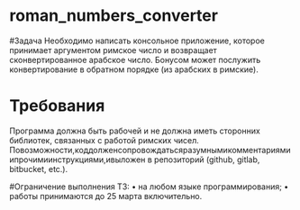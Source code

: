 # roman_numbers_converter

#Задача
Необходимо написать консольное приложение, которое принимает аргументом римское число
и возвращает сконвертированное арабское число.
Бонусом может послужить конвертирование в обратном порядке (из арабских в римские).

# Требования
Программа должна быть рабочей и не должна иметь сторонних библиотек,
связанных с работой римских чисел.
Повозможности,коддолженсопровождатьсяразумнымикомментариямиипрочимиинструкциями,ивыложен в репозиторий
(github, gitlab, bitbucket, etc.).

#Ограничение выполнения ТЗ:
• на любом языке программирования; 
• работы принимаются до 25 марта включительно.